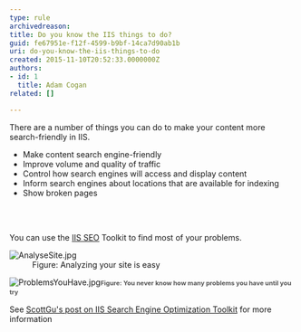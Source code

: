 ```yaml
---
type: rule
archivedreason: 
title: Do you know the IIS things to do?
guid: fe67951e-f12f-4599-b9bf-14ca7d90ab1b
uri: do-you-know-the-iis-things-to-do
created: 2015-11-10T20:52:33.0000000Z
authors:
- id: 1
  title: Adam Cogan
related: []

---
```



<p>​There are a number of things you can do to make your content more search-friendly in IIS.<br></p><ul><li>Make content search engine-friendly</li><li>Improve volume and quality of traffic</li><li>Control how search engines will access and display content</li><li>Inform search engines about locations that are available for indexing</li><li>Show broken pages</li></ul>
<br><excerpt class='endintro'></excerpt><br>
<p>​​You can use the&#160;<a href="http&#58;//www.iis.net/extensions/SEOToolkit">IIS SEO</a>&#160;Toolkit to find most of your problems.</p><dl class="image"><dt><img src="/PublishingImages/AnalyseSite.jpg" alt="AnalyseSite.jpg" />​​</dt><dd>Figure&#58; Analyzing your site is easy</dd></dl><dl class="image"><dt><img src="/PublishingImages/ProblemsYouHave.jpg" alt="ProblemsYouHave.jpg" />​​<span style="color&#58;#555555;font-size&#58;11px;font-weight&#58;bold;line-height&#58;16px;">​Figure&#58;</span><span style="color&#58;#555555;font-size&#58;11px;font-weight&#58;bold;line-height&#58;16px;">&#160;You never know how many problems you have until you try​</span></dt></dl><p>See&#160;<a href="http&#58;//weblogs.asp.net/scottgu/archive/2009/06/03/iis-search-engine-optimization-toolkit.aspx">ScottGu's post on IIS Search Engine Optimization Toolkit</a>&#160;for more information​​​<br></p>


